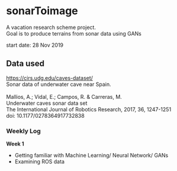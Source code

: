 # sonarToimage
A vacation research scheme project. <br>
Goal is to produce terrains from sonar data using GANs

start date: 28 Nov 2019 
## Data used

https://cirs.udg.edu/caves-dataset/ <br>
Sonar data of underwater cave near Spain. <br><br>
Mallios, A.; Vidal, E.; Campos, R. & Carreras, M. <br>
Underwater caves sonar data set<br>
The International Journal of Robotics Research, 2017, 36, 1247-1251<br>
doi: 10.1177/0278364917732838<br>

### Weekly Log

**Week 1**
- Getting familiar with Machine Learning/ Neural Network/ GANs
- Examining ROS data
